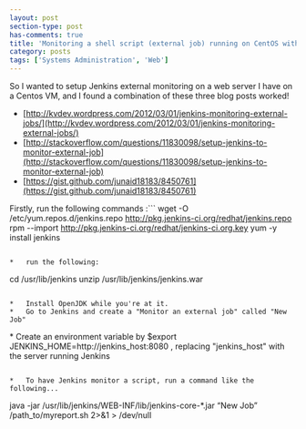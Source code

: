 ```yaml
---
layout: post
section-type: post
has-comments: true
title: 'Monitoring a shell script (external job) running on CentOS with Jenkins'
category: posts
tags: ['Systems Administration', 'Web']
---
```


So I wanted to setup Jenkins external monitoring on a web server I have on a Centos VM, and I found a combination of these three blog posts worked!

*   [http://kvdev.wordpress.com/2012/03/01/jenkins-monitoring-external-jobs/](http://kvdev.wordpress.com/2012/03/01/jenkins-monitoring-external-jobs/)
*   [http://stackoverflow.com/questions/11830098/setup-jenkins-to-monitor-external-job](http://stackoverflow.com/questions/11830098/setup-jenkins-to-monitor-external-job)
*   [https://gist.github.com/junaid18183/8450761](https://gist.github.com/junaid18183/8450761)

Firstly, run the following commands :```
wget -O /etc/yum.repos.d/jenkins.repo http://pkg.jenkins-ci.org/redhat/jenkins.repo
rpm --import http://pkg.jenkins-ci.org/redhat/jenkins-ci.org.key
yum -y install jenkins
```... or download the RPM at [http://pkg.jenkins-ci.org/redhat/](http://pkg.jenkins-ci.org/redhat/) and run "rpm -Uhv jenkinx\*.rpm"

*   run the following:

```
cd /usr/lib/jenkins
unzip /usr/lib/jenkins/jenkins.war
```

*   Install OpenJDK while you're at it.
*   Go to Jenkins and create a "Monitor an external job" called "New Job"

```
\* Create an environment variable by 
$export JENKINS\_HOME=http://jenkins\_host:8080 , replacing "jenkins\_host" with the server running Jenkins
```

*   To have Jenkins monitor a script, run a command like the following...

```
java -jar /usr/lib/jenkins/WEB-INF/lib/jenkins-core-\*.jar “New Job” /path\_to/myreport.sh 2>&1 > /dev/null
```And you can put that command in a cron job too!